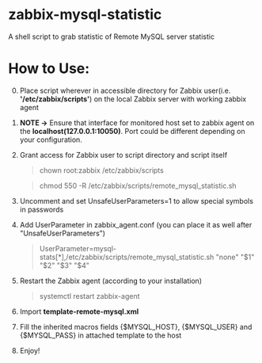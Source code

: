 # zabbix-mysql-statistic
A shell script to grab statistic of Remote MySQL server statistic
# How to Use:

   0. Place script wherever in accessible directory
      for Zabbix user(i.e. **'/etc/zabbix/scripts'**)
      on the local Zabbix server with working zabbix agent
   1. **NOTE ->** Ensure that interface for monitored host set to zabbix agent on
   the **localhost(127.0.0.1:10050)**. Port could be different depending on your
   configuration.
   2. Grant access for Zabbix user to script directory
      and script itself
      
      > chown root:zabbix /etc/zabbix/scripts
      
      > chmod 550 -R /etc/zabbix/scripts/remote_mysql_statistic.sh
   
   3. Uncomment and set UnsafeUserParameters=1 to allow special symbols in passwords
   4. Add UserParameter in zabbix_agent.conf (you can place it as well after "UnsafeUserParameters")
   
      > UserParameter=mysql-stats[*],/etc/zabbix/scripts/remote_mysql_statistic.sh "none" "$1" "$2" "$3" "$4"
      
   5. Restart the Zabbix agent (according to your installation)
  
      > systemctl restart zabbix-agent
   6. Import **template-remote-mysql.xml**
   7. Fill the inherited macros fields {$MYSQL_HOST}, {$MYSQL_USER} and {$MYSQL_PASS} in attached template to the host
   8. Enjoy!